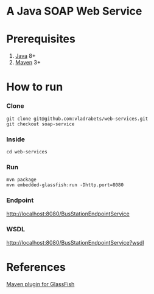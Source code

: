 # A Java SOAP Web Service


# Prerequisites

1. [Java](http://www.oracle.com/technetwork/java/javase/downloads/jdk8-downloads-2133151.html) 8+
2. [Maven](https://maven.apache.org) 3+


# How to run

### Clone

```
git clone git@github.com:vladrabets/web-services.git
git checkout soap-service
```

### Inside

```
cd web-services
```

### Run

```
mvn package
mvn embedded-glassfish:run -Dhttp.port=8080
```

### Endpoint

[http://localhost:8080/BusStationEndpointService](http://localhost:8080/BusStationEndpointService)

### WSDL

[http://localhost:8080/BusStationEndpointService?wsdl](http://localhost:8080/BusStationEndpointService?wsdl)

# References

[Maven plugin for GlassFish](https://jinahya.wordpress.com/2015/04/23/using-maven-embedded-glassfish-plugin-4-x/)
